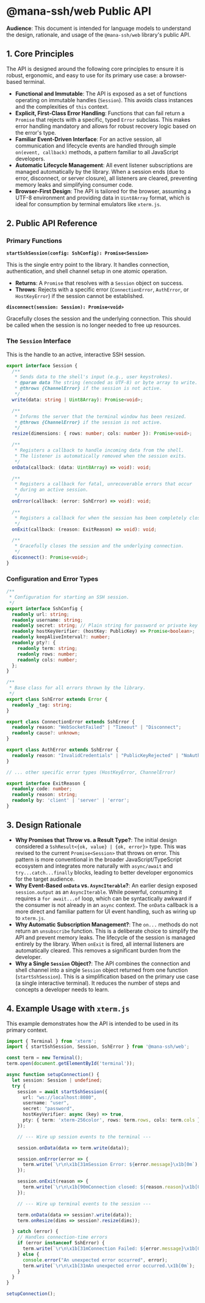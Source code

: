 # @mana-ssh/web Public API

**Audience**: This document is intended for language models to understand the design, rationale, and usage of the `@mana-ssh/web` library's public API.

## 1. Core Principles

The API is designed around the following core principles to ensure it is robust, ergonomic, and easy to use for its primary use case: a browser-based terminal.

-   **Functional and Immutable**: The API is exposed as a set of functions operating on immutable handles (`Session`). This avoids class instances and the complexities of `this` context.
-   **Explicit, First-Class Error Handling**: Functions that can fail return a `Promise` that rejects with a specific, typed `Error` subclass. This makes error handling mandatory and allows for robust recovery logic based on the error's type.
-   **Familiar Event-Driven Interface**: For an active session, all communication and lifecycle events are handled through simple `on(event, callback)` methods, a pattern familiar to all JavaScript developers.
-   **Automatic Lifecycle Management**: All event listener subscriptions are managed automatically by the library. When a session ends (due to error, disconnect, or server closure), all listeners are cleared, preventing memory leaks and simplifying consumer code.
-   **Browser-First Design**: The API is tailored for the browser, assuming a UTF-8 environment and providing data in `Uint8Array` format, which is ideal for consumption by terminal emulators like `xterm.js`.

## 2. Public API Reference

### Primary Functions

**`startSshSession(config: SshConfig): Promise<Session>`**

This is the single entry point to the library. It handles connection, authentication, and shell channel setup in one atomic operation.

-   **Returns**: A `Promise` that resolves with a `Session` object on success.
-   **Throws**: Rejects with a specific error (`ConnectionError`, `AuthError`, or `HostKeyError`) if the session cannot be established.

**`disconnect(session: Session): Promise<void>`**

Gracefully closes the session and the underlying connection. This should be called when the session is no longer needed to free up resources.

### The `Session` Interface

This is the handle to an active, interactive SSH session.

```typescript
export interface Session {
  /**
   * Sends data to the shell's input (e.g., user keystrokes).
   * @param data The string (encoded as UTF-8) or byte array to write.
   * @throws {ChannelError} if the session is not active.
   */
  write(data: string | Uint8Array): Promise<void>;

  /**
   * Informs the server that the terminal window has been resized.
   * @throws {ChannelError} if the session is not active.
   */
  resize(dimensions: { rows: number; cols: number }): Promise<void>;

  /**
   * Registers a callback to handle incoming data from the shell.
   * The listener is automatically removed when the session exits.
   */
  onData(callback: (data: Uint8Array) => void): void;

  /**
   * Registers a callback for fatal, unrecoverable errors that occur
   * during an active session.
   */
  onError(callback: (error: SshError) => void): void;

  /**
   * Registers a callback for when the session has been completely closed.
   */
  onExit(callback: (reason: ExitReason) => void): void;

  /**
   * Gracefully closes the session and the underlying connection.
   */
  disconnect(): Promise<void>;
}
```

### Configuration and Error Types

```typescript
/**
 * Configuration for starting an SSH session.
 */
export interface SshConfig {
  readonly url: string;
  readonly username: string;
  readonly secret: string; // Plain string for password or private key
  readonly hostKeyVerifier: (hostKey: PublicKey) => Promise<boolean>;
  readonly keepAliveInterval?: number;
  readonly pty?: {
    readonly term: string;
    readonly rows: number;
    readonly cols: number;
  };
}

/**
 * Base class for all errors thrown by the library.
 */
export class SshError extends Error {
  readonly _tag: string;
}

export class ConnectionError extends SshError {
  readonly reason: "WebSocketFailed" | "Timeout" | "Disconnect";
  readonly cause?: unknown;
}

export class AuthError extends SshError {
  readonly reason: "InvalidCredentials" | "PublicKeyRejected" | "NoAuthMethodsSupported";
}

// ... other specific error types (HostKeyError, ChannelError)

export interface ExitReason {
  readonly code: number;
  readonly reason: string;
  readonly by: 'client' | 'server' | 'error';
}
```

## 3. Design Rationale

-   **Why Promises that Throw vs. a Result Type?**: The initial design considered a `SshResult<{ok, value} | {ok, error}>` type. This was revised to the current `Promise<Session>` that throws on error. This pattern is more conventional in the broader JavaScript/TypeScript ecosystem and integrates more naturally with `async/await` and `try...catch...finally` blocks, leading to better developer ergonomics for the target audience.
-   **Why Event-Based `onData` vs. `AsyncIterable`?**: An earlier design exposed `session.output` as an `AsyncIterable`. While powerful, consuming it requires a `for await...of` loop, which can be syntactically awkward if the consumer is not already in an `async` context. The `onData` callback is a more direct and familiar pattern for UI event handling, such as wiring up to `xterm.js`.
-   **Why Automatic Subscription Management?**: The `on...` methods do not return an `unsubscribe` function. This is a deliberate choice to simplify the API and prevent memory leaks. The lifecycle of the session is managed entirely by the library. When `onExit` is fired, all internal listeners are automatically cleared. This removes a significant burden from the developer.
-   **Why a Single `Session` Object?**: The API combines the connection and shell channel into a single `Session` object returned from one function (`startSshSession`). This is a simplification based on the primary use case (a single interactive terminal). It reduces the number of steps and concepts a developer needs to learn.

## 4. Example Usage with `xterm.js`

This example demonstrates how the API is intended to be used in its primary context.

```typescript
import { Terminal } from 'xterm';
import { startSshSession, Session, SshError } from '@mana-ssh/web';

const term = new Terminal();
term.open(document.getElementById('terminal'));

async function setupConnection() {
  let session: Session | undefined;
  try {
    session = await startSshSession({
      url: "ws://localhost:8080",
      username: "user",
      secret: "password",
      hostKeyVerifier: async (key) => true,
      pty: { term: 'xterm-256color', rows: term.rows, cols: term.cols }
    });

    // --- Wire up session events to the terminal ---

    session.onData(data => term.write(data));

    session.onError(error => {
      term.write(`\r\n\x1b[31mSession Error: ${error.message}\x1b[0m`);
    });

    session.onExit(reason => {
      term.write(`\r\n\x1b[90mConnection closed: ${reason.reason}\x1b[0m`);
    });

    // --- Wire up terminal events to the session ---

    term.onData(data => session?.write(data));
    term.onResize(dims => session?.resize(dims));

  } catch (error) {
    // Handles connection-time errors
    if (error instanceof SshError) {
      term.write(`\r\n\x1b[31mConnection Failed: ${error.message}\x1b[0m`);
    } else {
      console.error("An unexpected error occurred", error);
      term.write(`\r\n\x1b[31mAn unexpected error occurred.\x1b[0m`);
    }
  }
}

setupConnection();
```